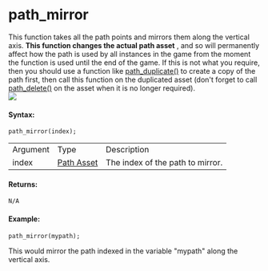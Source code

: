 # path_mirror

This function takes all the path points and mirrors them along the
vertical axis. **This function changes the actual path asset** , and so
will permanently affect how the path is used by all instances in the
game from the moment the function is used until the end of the game. If
this is not what you require, then you should use a function like
[path_duplicate()](path_duplicate) to create a copy of the path
first, then call this function on the duplicated asset (don't forget to
call [path_delete()](path_delete) on the asset when it is no longer
required).  
![](https://gms.magecorn.com/Manual/assets/Images/Scripting_Reference/GML/Reference/Paths/pathmirror.png)  

#### Syntax:

``` gml
path_mirror(index);
```

|          |                                                               |                                  |
|----------|---------------------------------------------------------------|----------------------------------|
| Argument | Type                                                          | Description                      |
| index    |  [Path Asset](../../../../../../The_Asset_Editors/Paths)  | The index of the path to mirror. |

#### Returns:

``` gml
N/A
```

#### Example:

``` gml
path_mirror(mypath);
```

This would mirror the path indexed in the variable "mypath" along the
vertical axis.
